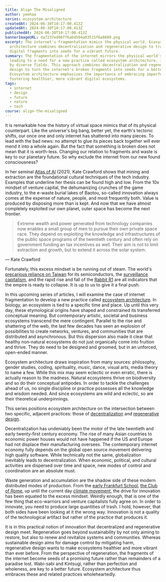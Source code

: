 ```yaml
---
title: Align The Misaligned
author: yeehaa
series: ecosystem-architecture
createdAt: 2024-06-30T10:17:00.413Z
updatedAt: 2024-06-30T10:17:00.413Z
publishedAt: 2024-06-30T10:17:00.413Z
bannerImageURL: da7237ed96ff6ab4594a03515f6a0689.png
excerpt: The internet's fragmentation mimics the physical world. Ecosystem
  architecture combines decentralization and regenerative design to transform
  digital fragments into seeds for a vibrant future.
summary: The fragmentation of the internet mirrors the physical world's history,
  leading to a need for a new practice called ecosystem architecture, inspired
  by diverse fields. This approach combines decentralization and regenerative
  design to turn the internet's broken fragments into seeds for a better future.
  Ecosystem architecture emphasizes the importance of embracing imperfection and
  fostering healthier, more vibrant digital ecosystems.
tags:
  - internet
  - design
  - future
  - nature
  - tech
course: align-the-misaligned
---
```

It is remarkable how the history of virtual space mimics that of its physical counterpart. Like the universe's big bang, better yet, the earth's tectonic shifts, our once one and only internet has shattered into many pieces. To lead with the bad news: no attempt to glue its pieces back together will ever mend it into a whole again. But the fact that something is broken does not mean that it is worth-less. Changing our relation to fragments and waste is key to our planetary future. So why exclude the internet from our new found consciousness?

In her seminal [Atlas of AI](https://katecrawford.net/atlas) (2021), Kate Crawford shows that mining and extraction are the foundational cultural techniques of the tech industry. Examples that underline her thesis can be found high and low. From the 10x mindset of venture capital, the dehumanizing crunches of the game industry, to the e-waste burial lakes of Baotou, so-called innovation always comes at the expense of nature, people, and most frequently both. Value is produced by disposing more than is kept. And now that we have almost completely exploited our own planet, outer space has become the next frontier.

> Extreme wealth and power generated from technology companies now enables a small group of men to pursue their own private space race. They depend on exploiting the knowledge and infrastructures of the public space programs of the twentieth century and often rely on government funding an tax incentives as well. Their aim is not to limit extraction and growth, but to extend it across the solar system.

— Kate Crawford

Fortunately, this excess mindset is be running out of steam. The world's [precarious reliance on Taiwan](https://www.bloomberg.com/news/features/2021-01-25/the-world-is-dangerously-dependent-on-taiwan-for-semiconductors) for its semiconductors, the [surveillance capitalism](https://news.harvard.edu/gazette/story/2019/03/harvard-professor-says-surveillance-capitalism-is-undermining-democracy/), and the rapid rise and fall of the [Rabbit R1](https://readwrite.com/youtuber-coffeezilla-destroys-rabbit-r1-ai-company-in-latest-investigation/) are all indicators that the empire is ready to collapse. It is up to us to give it a final push.

In this upcoming series of articles, I will examine the case of internet fragmentation to develop a new practice called [ecosystem architecture](/series/ecosystem-architecture). In biology, an ecosystem is tied to a specific time and place. Up until this very day, these etymological origins have shaped and constrained its transferred conceptual meaning. But contemporary artistic, societal and business ecosystems transcend the mere contingent. Parallel to the rise and shattering of the web, the last few decades has seen an explosion of possibilities to create networks, ventures, and communities that are distributed and asynchronous. But this dispersion also made it clear that healthy non-natural ecosystems do not just organically come into fruition and thrive. They do need to be designed and groomed, but in an unforced, open-ended manner.

Ecosystem architecture draws inspiration from many sources: philosophy, gender studies, coding, spirituality, music, dance, visual arts, media theory to name a few. While this mix may seem eclectic or even erratic, there is actually reason to the madness. Natural ecosystems thrive on biodiversity and so do their conceptual antipodes. In order to tackle the challenges ahead of us, no single discipline or practice possesses all the knowledge and wisdom needed. And since ecosystems are wild and eclectic, so are their theoretical underpinnings. 

This series positions ecosystem architecture on the intersection between two specific, adjacent practices: those of [decentralization](https://davidphelps.substack.com/p/visualizing-decentralization) and [regenerative design](https://medium.com/@zahara_chetty/designing-for-the-future-9-principles-of-regenerative-design-568c8966f857).

Decentralization has undeniably been the motor of the late twentieth and early twenty-first century economy. The rise of many Asian countries to economic power houses would not have happened if the US and Europe had not displace their manufacturing oversees. The contemporary internet economy fully depends on the global open source movement delivering high quality software. While technically not the same, globalization inevitably leads to decentralization. When economic, political, and cultural activities are dispersed over time and space, new modes of control and coordination are an absolute must.

Waste generation and accumulation are the shadow side of these modern distributed modes of production. From the [early Frankfurt School](https://www.goodreads.com/book/show/6356218-grand-hotel-abgrund-eine-photobiographie-der-frankfurter-schule), [the Club of Rome](https://www.clubofrome.org/publication/the-limits-to-growth/), up until the current day [climate movement](https://waag.org/en/article/chris-julien-nieuwsuur-ai-devours-electricity/), the drive for innovation has been equated to the excess mindset. Weirdly enough, that is one of the few thing that eco-warriors and venture capitalists fully agree on. In order to innovate, you need to produce large quantities of trash. I hold, however, that both sides have been looking at it the wrong way. Innovation is not a quality of the technological artifact but rather of the practice that produces it. 

It is in this practical notion of innovation that decentralized and regenerative design meet. Regeneration goes beyond sustainability by not only aiming to restore, but also to renew and revitalize systems and communities. Whereas sustainable design aims for damage control by mitigating harm, regenerative design wants to make ecosystems healthier and more vibrant than ever before. From the perspective of regeneration, the fragments of the internet become seeds of a promising future rather than remainders of a paradise lost. Wabi-sabi and Kintsugi, rather than perfection and wholeness, are key to a better future. Ecosystem architecture thus embraces these and related practices wholeheartedly.

